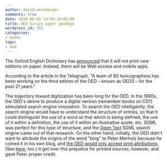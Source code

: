 ```yaml
---
author: david-weinberger
comments: true
date: 2010-09-01 14:50:15+00:00
title: OED kisses paper goodbye
wordpress_id: 355
categories:
- books
tags:
- oed
---
```


The Oxford English Dictionary has [announced](http://www.telegraph.co.uk/culture/books/booknews/7970391/Oxford-English-Dictionary-will-not-be-printed-again.html) that it will not print new editions on paper. Instead, there will be Web access and mobile apps.

According to the article in the Telegraph, "A team of 80 lexicographers has been working on the third edition of the OED – known as OED3 – for the past 21 years."

The trajectory toward digitization has been long for the OED. In the 1990s, the OED's desire to produce a digital version (remember books on CD?) stimulated search engine innovation. To search the OED intelligently, the search engine would have to understand the structure of entries, so that it could distinguish the use of a word as that which is being defined, the use of it within a definition, the use of it within an illustrative quote, etc. SGML was perfect for this type of structure, and the [Open Text](http://www.opentext.com) SGML search engine came out of that research.   On the other hand, initially, the OED didn't want to attribute the origins of the word "blog" to Peter Merholz because he coined it in his own blog, and [the OED would only accept print attributions](http://www.peterme.com/archives/00000222.html). (See [here](http://www.bradlands.com/weblog/comments/birth_of_blog/), too.) It got over this prejudice for printed sources, however, and gave Peter proper credit.
